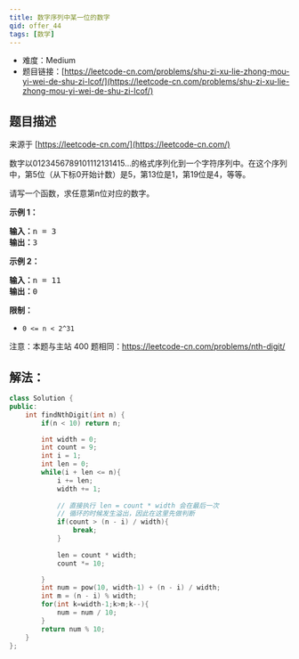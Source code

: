 ```yaml
---
title: 数字序列中某一位的数字
qid: offer_44
tags: [数学]
---
```



- 难度：Medium
- 题目链接：[https://leetcode-cn.com/problems/shu-zi-xu-lie-zhong-mou-yi-wei-de-shu-zi-lcof/](https://leetcode-cn.com/problems/shu-zi-xu-lie-zhong-mou-yi-wei-de-shu-zi-lcof/)


## 题目描述

来源于 [https://leetcode-cn.com/](https://leetcode-cn.com/)

<p>数字以0123456789101112131415&hellip;的格式序列化到一个字符序列中。在这个序列中，第5位（从下标0开始计数）是5，第13位是1，第19位是4，等等。</p>

<p>请写一个函数，求任意第n位对应的数字。</p>



<p><strong>示例 1：</strong></p>

<pre><strong>输入：</strong>n = 3
<strong>输出：</strong>3
</pre>

<p><strong>示例 2：</strong></p>

<pre><strong>输入：</strong>n = 11
<strong>输出：</strong>0</pre>



<p><strong>限制：</strong></p>

<ul>
	<li><code>0 &lt;= n &lt;&nbsp;2^31</code></li>
</ul>

<p>注意：本题与主站 400 题相同：<a href="https://leetcode-cn.com/problems/nth-digit/">https://leetcode-cn.com/problems/nth-digit/</a></p>


## 解法：

```c++
class Solution {
public:
    int findNthDigit(int n) {
        if(n < 10) return n;

        int width = 0;
        int count = 9;
        int i = 1;
        int len = 0;
        while(i + len <= n){
            i += len;
            width += 1;
            
            // 直接执行 len = count * width 会在最后一次
            // 循环的时候发生溢出，因此在这里先做判断
            if(count > (n - i) / width){
                break;
            }
            
            len = count * width;
            count *= 10;

        }
        int num = pow(10, width-1) + (n - i) / width;
        int m = (n - i) % width;
        for(int k=width-1;k>m;k--){
            num = num / 10;
        }
        return num % 10;
    }
};
```